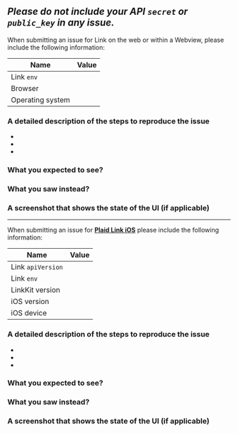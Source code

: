 *Please do not include your API `secret` or `public_key` in any issue.*
---
When submitting an issue for Link on the web or within a Webview, please include the following information:

|       Name       | Value |
|------------------|-------|
| Link `env`       |       |
| Browser          |       |
| Operating system |       |

### A detailed description of the steps to reproduce the issue

* 
* 
* 

### What you expected to see?

### What you saw instead?

### A screenshot that shows the state of the UI (if applicable)

---

When submitting an issue for [**Plaid Link iOS**](https://github.com/plaid/link/tree/master/ios)
please include the following information:

| Name              | Value              |
| ----------------- | ------------------ |
| Link `apiVersion` |                    |
| Link `env`        |                    |
| LinkKit version   |                    |
| iOS version       |                    |
| iOS device        |                    |

### A detailed description of the steps to reproduce the issue

* 
* 
* 

### What you expected to see?

### What you saw instead?

### A screenshot that shows the state of the UI (if applicable)
